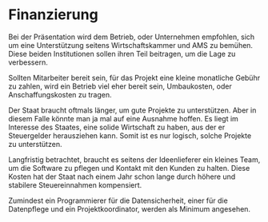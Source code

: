 # Finanzierung

Bei der Präsentation wird dem Betrieb, oder Unternehmen empfohlen, sich um eine Unterstützung seitens Wirtschaftskammer und AMS zu bemühen. Diese beiden Institutionen sollen ihren Teil beitragen, um die Lage zu verbessern. 

Sollten Mitarbeiter bereit sein, für das Projekt eine kleine monatliche Gebühr zu zahlen, wird ein Betrieb viel eher bereit sein, Umbaukosten, oder Anschaffungskosten zu tragen.

Der Staat braucht oftmals länger, um gute Projekte zu unterstützen. Aber in diesem Falle könnte man ja mal auf eine Ausnahme hoffen. Es liegt im Interesse des Staates, eine solide Wirtschaft zu haben, aus der er Steuergelder herausziehen kann. Somit ist es nur logisch, solche Projekte zu unterstützen.

Langfristig betrachtet, braucht es seitens der Ideenlieferer ein kleines Team, um die Software zu pflegen und Kontakt mit den Kunden zu halten. Diese Kosten hat der Staat nach einem Jahr schon lange durch höhere und stabilere Steuereinnahmen kompensiert. 

Zumindest ein Programmierer für die Datensicherheit, einer für die Datenpflege und ein Projektkoordinator, werden als Minimum angesehen. 
